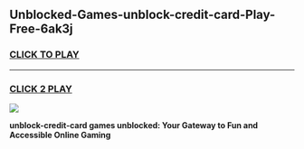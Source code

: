 
## Unblocked-Games-unblock-credit-card-Play-Free-6ak3j
<h3>
<a href="https://premium76.site?title=unblock-credit-card&ref=21A">CLICK TO PLAY</a></h3>
<hr>

<h3>
<a href="https://premium76.site?title=unblock-credit-card&ref=21A">CLICK 2 PLAY</a>
  
</h3>

<a href="https://premium76.site?title=unblock-credit-card&ref=21A"><img src="https://clearcache.store/games.png"></a>


**unblock-credit-card games unblocked: Your Gateway to Fun and Accessible Online Gaming**
